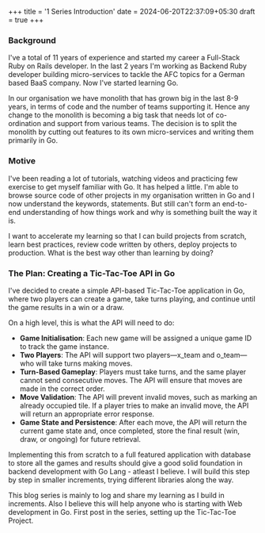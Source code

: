 +++
title = '1 Series Introduction'
date = 2024-06-20T22:37:09+05:30
draft = true
+++

### Background

I've a total of 11 years of experience and started my career a Full-Stack Ruby on Rails developer. In the last 2 years I'm working as Backend Ruby developer building micro-services to tackle the AFC topics for a German based BaaS company. Now I've started learning Go.

In our organisation we have monolith that has grown big in the last 8-9 years, in terms of code and the number of teams supporting it. Hence any change to the monolith is becoming a big task that needs lot of co-ordination and support from various teams. The decision is to split the monolith by cutting out features to its own micro-services and writing them primarily in Go.

### Motive

I've been reading a lot of tutorials, watching videos and practicing few exercise to get myself familiar with Go. It has helped a little. I'm able to browse source code of other projects in my organisation written in Go and I now understand the keywords, statements. But still can't form an end-to-end understanding of how things work and why is something built the way it is.

I want to accelerate my learning so that I can build projects from scratch, learn best practices, review code written by others, deploy projects to production. What is the best way other than learning by doing? 

### The Plan: Creating a Tic-Tac-Toe API in Go

I've decided to create a simple API-based Tic-Tac-Toe application in Go, where two players can create a game, take turns playing, and continue until the game results in a win or a draw.

On a high level, this is what the API will need to do:

- **Game Initialisation**: Each new game will be assigned a unique game ID to track the game instance.
- **Two Players**: The API will support two players—x_team and o_team—who will take turns making moves.
- **Turn-Based Gameplay**: Players must take turns, and the same player cannot send consecutive moves. The API will ensure that moves are made in the correct order.
- **Move Validation**: The API will prevent invalid moves, such as marking an already occupied tile. If a player tries to make an invalid move, the API will return an appropriate error response.
- **Game State and Persistence**: After each move, the API will return the current game state and, once completed, store the final result (win, draw, or ongoing) for future retrieval.

Implementing this from scratch to a full featured application with database to store all the games and results should give a good solid foundation in backend development with Go Lang - atleast I believe. I will build this step by step in smaller increments, trying different libraries along the way.

This blog series is mainly to log and share my learning as I build in increments. Also I believe this will help anyone who is starting with Web development in Go. First post in the series, setting up the Tic-Tac-Toe Project.
